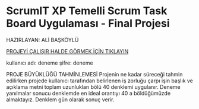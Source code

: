 # ScrumIT XP Temelli Scrum Task Board Uygulaması - Final Projesi
HAZIRLAYAN: ALİ BAŞKÖYLÜ

[PROJEYİ ÇALIŞIR HALDE GÖRMEK İÇİN TIKLAYIN](https://ali-baskoylu.herokuapp.com/)

kullanıcı adı: deneme
şifre: deneme 

PROJE BÜYÜKLÜĞÜ TAHMİNLEMESİ
Projenin ne kadar süreceği tahmin edilirken projede kullanıcı tarafından belirlenen iş zorluğu çarpı işin başlık ve açıklama metni toplam uzunlukları bölü 40 denklemi uygulanır. Deneme yanılmalar sonucu denklemde en ideal orantıyı 40 a böldüğümüzde almaktayız. Denklem gün olarak sonuç verir.

